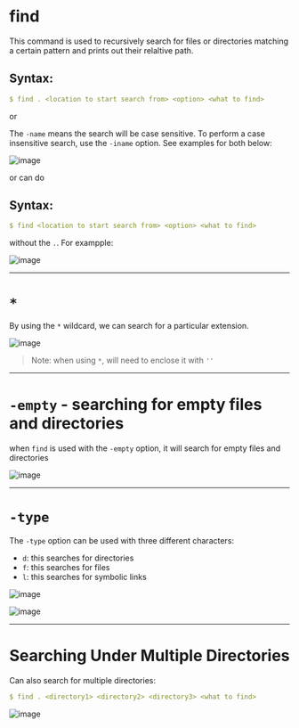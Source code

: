 # find


This command is used to recursively search for files or directories matching a certain pattern and prints out their relaltive path.

 ## Syntax:
```yaml
$ find . <location to start search from> <option> <what to find> 
```

or 



The `-name` means the search will be case sensitive. To perform a case insensitive search, use the `-iname` option. See examples for both below:

![image](https://user-images.githubusercontent.com/107522496/197150178-7f3cedbe-d46c-42fe-a941-0849f91076a9.png)


or can do

 ## Syntax:
```yaml
$ find <location to start search from> <option> <what to find> 
```

without the `.`. For exampple:

![image](https://user-images.githubusercontent.com/107522496/197203718-a2be475b-6810-4b7a-989c-6341990f041d.png)


---

# `*`

By using the `*` wildcard, we can search for a particular extension.  

![image](https://user-images.githubusercontent.com/107522496/197151287-8fa490f1-d54c-4278-a847-d185921a4540.png)

> Note: when using `*`, will need to enclose it with `''` 

---

# `-empty` - searching for empty files and directories 

when `find` is used with the `-empty` option, it will search for empty files and directories 

![image](https://user-images.githubusercontent.com/107522496/197152330-9882b4dc-dea4-4bf2-863f-a53c768a4e98.png)


---

# `-type`

The `-type` option can be used with three different characters:

* `d`: this searches for directories 
* `f`: this searches for files 
* `l`: this searches for symbolic links

![image](https://user-images.githubusercontent.com/107522496/197154202-22b6709d-1423-42e4-b6f1-f42da4c6bf79.png)

![image](https://user-images.githubusercontent.com/107522496/197154716-d7ba3703-0a06-44d6-b645-2eef292b6504.png)

---

# Searching Under Multiple Directories

Can also search for multiple directories: 

```yaml
$ find . <directory1> <directory2> <directory3> <what to find> 
```

![image](https://user-images.githubusercontent.com/107522496/197155818-5f65e3a7-5bbe-43c1-ab60-a299c227a579.png)














